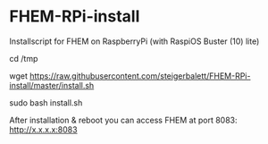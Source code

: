 # FHEM-RPi-install
Installscript for FHEM on RaspberryPi (with RaspiOS Buster (10) lite)

cd /tmp

wget https://raw.githubusercontent.com/steigerbalett/FHEM-RPi-install/master/install.sh

sudo bash install.sh


After installation & reboot you can access FHEM at port 8083: http://x.x.x.x:8083
